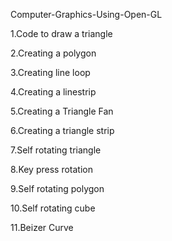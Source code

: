 Computer-Graphics-Using-Open-GL

1.Code to draw a triangle

2.Creating a polygon

3.Creating line loop

4.Creating a linestrip

5.Creating a Triangle Fan

6.Creating a triangle strip

7.Self rotating triangle

8.Key press rotation

9.Self rotating polygon

10.Self rotating cube

11.Beizer Curve

